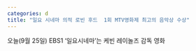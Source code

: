 ```yaml
---
categories: d
title: "일요 시네마 의적 로빈 후드  1회 MTV영화제 최고의 음악상 수상"
---
```

오늘(9월 25일) EBS1 ‘일요시네마’는 케빈 레이놀즈 감독 영화 